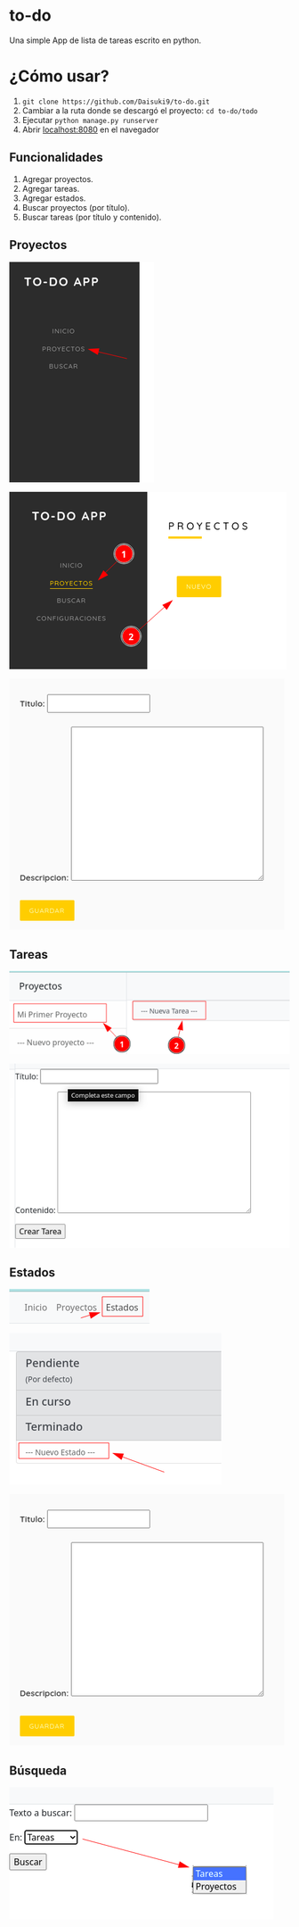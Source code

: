 # to-do
Una simple App de lista de tareas escrito en python.

¿Cómo usar?
==================

1. `git clone https://github.com/Daisuki9/to-do.git`
1. Cambiar a la ruta donde se descargó el proyecto: `cd to-do/todo`
1. Ejecutar `python manage.py runserver`
1. Abrir [localhost:8080](http://localhost:8080/apptodo) en el navegador

## Funcionalidades

1. Agregar proyectos.
1. Agregar tareas.
1. Agregar estados.
1. Buscar proyectos (por título).
1. Buscar tareas (por título y contenido).



## Proyectos

![](https://github.com/Daisuki9/to-do/blob/master/todo/screenshots/proyectos.png)

![](https://github.com/Daisuki9/to-do/blob/master/todo/screenshots/MenuNuevoProyecto.png)

![](https://github.com/Daisuki9/to-do/blob/master/todo/screenshots/formNuevoProyecto.png)



## Tareas

![](https://github.com/Daisuki9/to-do/blob/master/todo/screenshots/menuNuevaTarea.png)

![](https://github.com/Daisuki9/to-do/blob/master/todo/screenshots/formNuevaTarea.png)



## Estados

![](https://github.com/Daisuki9/to-do/blob/master/todo/screenshots/menuEstados.png)

![](https://github.com/Daisuki9/to-do/blob/master/todo/screenshots/menuNuevoEstado.png)

![](https://github.com/Daisuki9/to-do/blob/master/todo/screenshots/formNuevoProyecto.png)



## Búsqueda

![](https://github.com/Daisuki9/to-do/blob/master/todo/screenshots/formBusqueda.png)
